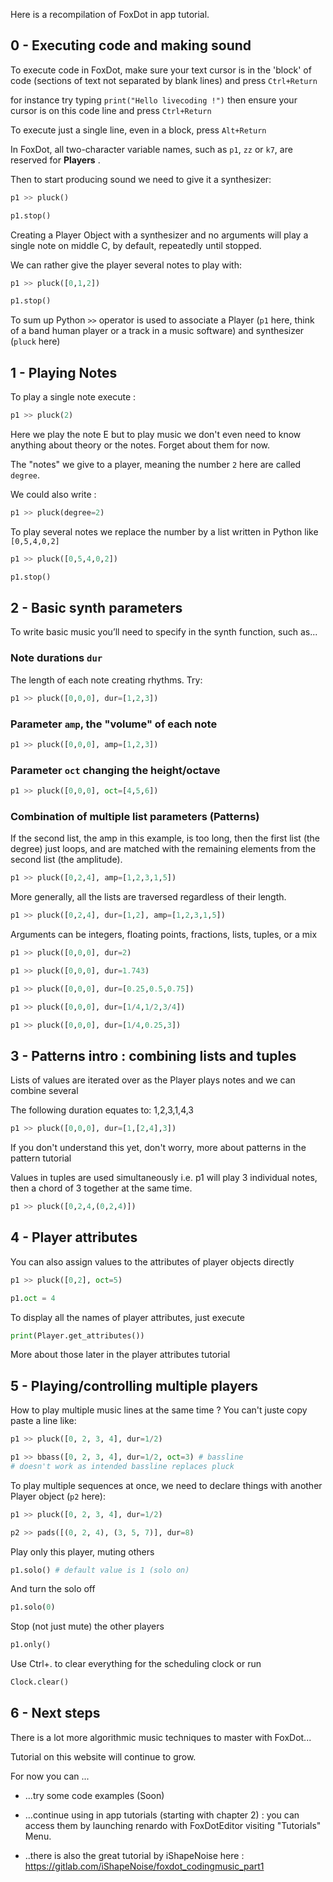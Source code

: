 Here is a recompilation of FoxDot in app tutorial.

## 0 - Executing code and making sound

To execute code in FoxDot, make sure your text cursor is in the 'block' of code
(sections of text not separated by blank lines) and press `Ctrl+Return`

for instance try typing `print("Hello livecoding !")` then ensure your cursor is on this code line and press `Ctrl+Return`

To execute just a single line, even in a block, press `Alt+Return`

In FoxDot, all two-character variable names, such as `p1`, `zz` or `k7`, are reserved for **Players** .

Then to start producing sound we need to give it a synthesizer:

```python
p1 >> pluck()

p1.stop()
```

Creating a Player Object with a synthesizer and no arguments will play a single note on middle C, by default, repeatedly until stopped.

We can rather give the player several notes to play with:

```python
p1 >> pluck([0,1,2])

p1.stop()
```

To sum up Python `>>` operator is used to associate a Player (`p1` here,  think of a band human player or a track in a music software) and synthesizer (`pluck` here)

## 1 - Playing Notes

To play a single note execute :

```python
p1 >> pluck(2)
```

Here we play the note E but to play music we don't even need to know anything about theory or the notes. Forget about them for now.

The "notes" we give to a player, meaning the number `2` here are called `degree`.

We could also write :

```python
p1 >> pluck(degree=2)
```

To play several notes we replace the number by a list written in Python like `[0,5,4,0,2]`

```python
p1 >> pluck([0,5,4,0,2])

p1.stop()
```

## 2 - Basic synth parameters

To write basic music you’ll need to specify in the synth function, such as...

### Note durations `dur`

The length of each note creating rhythms. Try:

```python
p1 >> pluck([0,0,0], dur=[1,2,3])
```

### Parameter `amp`, the "volume" of each note

```python
p1 >> pluck([0,0,0], amp=[1,2,3])
```

### Parameter `oct` changing the height/octave

```python
p1 >> pluck([0,0,0], oct=[4,5,6])
```

### Combination of multiple list parameters (Patterns)

If the second list, the amp in this example, is too long, then the first list (the degree) just loops, and are matched with the remaining elements from the second list (the amplitude).

```python
p1 >> pluck([0,2,4], amp=[1,2,3,1,5])
```

More generally, all the lists are traversed regardless of their length.

```python
p1 >> pluck([0,2,4], dur=[1,2], amp=[1,2,3,1,5])
```

Arguments can be integers, floating points, fractions, lists,
tuples, or a mix

```python
p1 >> pluck([0,0,0], dur=2)

p1 >> pluck([0,0,0], dur=1.743)

p1 >> pluck([0,0,0], dur=[0.25,0.5,0.75])

p1 >> pluck([0,0,0], dur=[1/4,1/2,3/4])

p1 >> pluck([0,0,0], dur=[1/4,0.25,3])
```

## 3 - Patterns intro : combining lists and tuples

Lists of values are iterated over as the Player plays notes and we can combine several

The following duration equates to:  1,2,3,1,4,3

```python
p1 >> pluck([0,0,0], dur=[1,[2,4],3])
```

If you don't understand this yet, don't worry, more about patterns in the pattern tutorial

Values in tuples are used simultaneously i.e. p1 will play 3 individual notes, then a chord of 3 together at the same time.
```python
p1 >> pluck([0,2,4,(0,2,4)])
```

## 4 - Player attributes

You can also assign values to the attributes of player objects directly

```python
p1 >> pluck([0,2], oct=5)

p1.oct = 4
```

To display all the names of player attributes, just execute

```python
print(Player.get_attributes())
```

More about those later in the player attributes tutorial

## 5 - Playing/controlling multiple players

How to play multiple music lines at the same time ? You can't juste copy paste a line like:

```python
p1 >> pluck([0, 2, 3, 4], dur=1/2)

p1 >> bbass([0, 2, 3, 4], dur=1/2, oct=3) # bassline
# doesn't work as intended bassline replaces pluck
```

To play multiple sequences at once, we need to declare things with another Player object (`p2` here):

```python
p1 >> pluck([0, 2, 3, 4], dur=1/2)

p2 >> pads([(0, 2, 4), (3, 5, 7)], dur=8)
```

Play only this player, muting others
```python
p1.solo() # default value is 1 (solo on)
```

And turn the solo off
```python
p1.solo(0)
```

Stop (not just mute) the other players
```python
p1.only()
```

Use Ctrl+. to clear everything for the scheduling clock or run
```python
Clock.clear()
```

## 6 - Next steps

There is a lot more algorithmic music techniques to master with FoxDot...

Tutorial on this website will continue to grow.

For now you can ...

- ...try some code examples (Soon)

- ...continue using in app tutorials (starting with chapter 2) : you can access them by launching renardo with FoxDotEditor visiting "Tutorials" Menu.

- ..there is also the great tutorial by iShapeNoise here : https://gitlab.com/iShapeNoise/foxdot_codingmusic_part1


